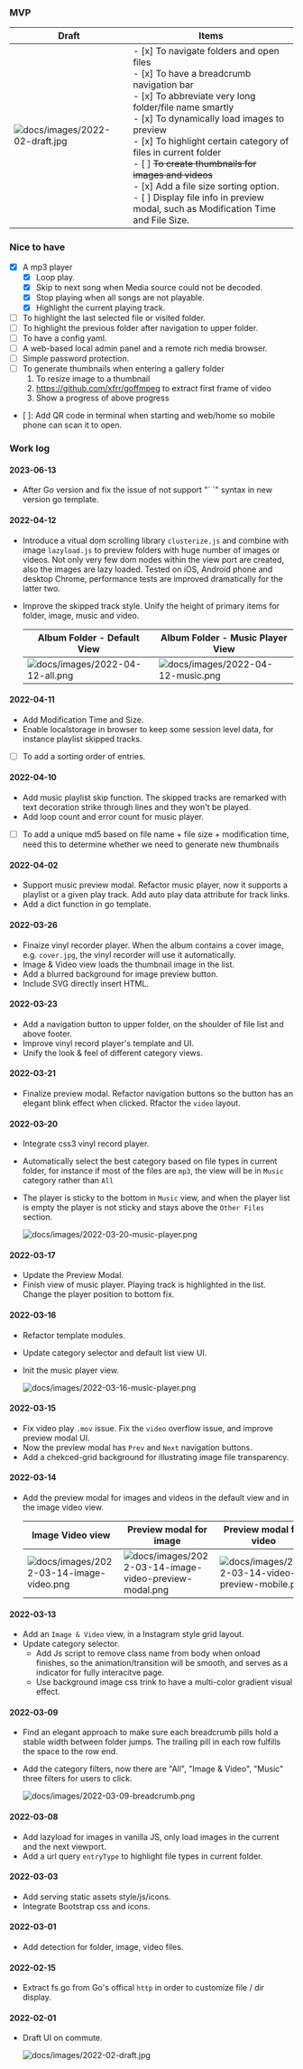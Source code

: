### MVP

| Draft  | Items | 
| ------------- | ------------- | 
| ![docs/images/2022-02-draft.jpg](docs/images/2022-02-draft.jpg)  | - [x] To navigate folders and open files  <br> - [x] To have a breadcrumb navigation bar <br>- [x] To abbreviate very long folder/file name smartly <br> - [x] To dynamically load images to preview <br> - [x] To highlight certain category of files in current folder <br> - [ ] ~~To create thumbnails for images and videos~~ <br> - [x] Add a file size sorting option. <br> - [ ] Display file info in preview modal, such as Modification Time and File Size. |





### Nice to have
- [x] A mp3 player
  - [x] Loop play.
  - [x] Skip to next song when Media source could not be decoded. 
  - [x] Stop playing when all songs are not playable.
  - [x] Highlight the current playing track.
- [ ] To highlight the last selected file or visited folder. 
- [ ] To highlight the previous folder after navigation to upper folder. 
- [ ] To have a config yaml.
- [ ] A web-based local admin panel and a remote rich media browser.
- [ ] Simple password protection.
- [ ] To generate thumbnails when entering a gallery folder 
  1. To resize image to a thumbnail
  2. https://github.com/xfrr/goffmpeg to extract first frame of video
  3. Show a progress of above progress
- [ ]: Add QR code in terminal when starting and web/home so mobile phone can scan it to open. 

### Work log

#### 2023-06-13

- After Go version and fix the issue of not support "\` \`" syntax in new version go template. 

#### 2022-04-12

- Introduce a vitual dom scrolling library `clusterize.js` and combine with image `lazyload.js` to preview folders with huge number of images or videos. 
Not only very few dom nodes within the view port are created, also the images are lazy loaded. Tested on iOS, Android phone and desktop Chrome, performance tests are improved dramatically for the latter two.
- Improve the skipped track style. Unify the height of primary items for folder, image, music and video.


  | Album Folder - Default View  | Album Folder - Music Player View | 
  | ------------- | ------------- | 
  | ![docs/images/2022-04-12-all.png](docs/images/2022-04-12-all.jpg)  | ![docs/images/2022-04-12-music.png](docs/images/2022-04-12-music.jpg) |


#### 2022-04-11

- Add Modification Time and Size. 
- Enable localstorage in browser to keep some session level data, for instance playlist skipped tracks. 
- [ ] To add a sorting order of entries. 

#### 2022-04-10

- Add music playlist skip function. The skipped tracks are remarked with text decoration strike through lines and they won't be played. 
- Add loop count and error count for music player. 
- [ ] To add a unique md5 based on file name + file size + modification time, need this to determine whether we need to generate new thumbnails


#### 2022-04-02

- Support music preview modal. Refactor music player, now it supports a playlist or a given play track. Add auto play data attribute for track links.
- Add a dict function in go template.

#### 2022-03-26

- Finaize vinyl recorder player. When the album contains a cover image, e.g. `cover.jpg`, the vinyl recorder will use it automatically.
- Image & Video view loads the thumbnail image in the list. 
- Add a blurred background for image preview button.
- Include SVG directly insert HTML.
 

#### 2022-03-23

- Add a navigation button to upper folder, on the shoulder of file list and above footer. 
- Improve vinyl record player's template and UI.
- Unify the look & feel of different category views. 

#### 2022-03-21

- Finalize preview modal. Refactor navigation buttons so the button has an elegant blink effect when clicked. Rfactor the `video` layout.

#### 2022-03-20

- Integrate css3 vinyl record player.
- Automatically select the best category based on file types in current folder, for instance if most of the files are `mp3`, the view will be in `Music` category rather than `All`
- The player is sticky to the bottom in `Music` view, and when the player list is empty the player is not sticky and stays above the `Other Files` section.
  
  ![docs/images/2022-03-20-music-player.png](docs/images/2022-03-20-music-player.png)

#### 2022-03-17

- Update the Preview Modal.
- Finish view of music player. Playing track is highlighted in the list. Change the player position to bottom fix.

#### 2022-03-16

- Refactor template modules. 
- Update category selector and default list view UI. 
- Init the music player view.
  
  ![docs/images/2022-03-16-music-player.png](docs/images/2022-03-16-music-player.png)


#### 2022-03-15

- Fix video play `.mov` issue. Fix the `video` overflow issue, and improve preview modal UI.
- Now the preview modal has `Prev` and `Next` navigation buttons. 
- Add a chekced-grid background for illustrating image file transparency.

#### 2022-03-14

- Add the preview modal for images and videos in the default view and in the image video view.

  | Image Video view  | Preview modal for image | Preview modal for video |
  | ------------- | ------------- | ------------- |
  | ![docs/images/2022-03-14-image-video.png](docs/images/2022-03-14-image-video.png)  | ![docs/images/2022-03-14-image-video-preview-modal.png](docs/images/2022-03-14-image-video-preview-modal.png) | ![docs/images/2022-03-14-video-preview-mobile.png](docs/images/2022-03-14-video-preview-mobile.png)  | 



#### 2022-03-13

- Add an `Image & Video` view, in a Instagram style grid layout.
- Update category selector. 
  - Add Js script to remove class name from body when onload finishes, so the animation/transition will be smooth, and serves as a indicator for fully interacitve page.
  - Use background image css trink to have a multi-color gradient visual effect.

#### 2022-03-09

- Find an elegant approach to make sure each breadcrumb pills hold a stable width between folder jumps. The trailing pill in each row fulfills the space to the row end. 
- Add the category filters, now there are "All", "Image & Video", "Music" three filters for users to click. 

  ![docs/images/2022-03-09-breadcrumb.png](docs/images/2022-03-09-breadcrumb.png)


#### 2022-03-08

- Add lazyload for images in vanilla JS, only load images in the current and the next viewport. 
- Add a url query `entryType` to highlight file types in current folder.

#### 2022-03-03

- Add serving static assets style/js/icons.
- Integrate Bootstrap css and icons.

#### 2022-03-01

- Add detection for folder, image, video files.

#### 2022-02-15

- Extract fs.go from Go's offical `http` in order to customize file / dir display.

#### 2022-02-01

- Draft UI on commute.

  ![docs/images/2022-02-draft.jpg](docs/images/2022-02-draft.jpg)



